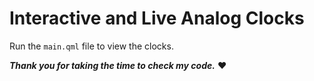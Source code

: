 # Interactive and Live Analog Clocks

Run the `main.qml` file to view the clocks.

_**Thank you for taking the time to check my code.**_ ❤️
